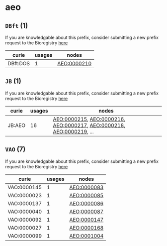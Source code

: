# aeo

## `DBft` (1)

If you are knowledgable about this prefix, consider submitting a new prefix
request to the Bioregistry [here](https://github.com/biopragmatics/bioregistry/issues/new?assignees=cthoyt&labels=New%2CPrefix&template=new-prefix.yml&title=%5BResource%5D%3A%20DBft)

| curie    |   usages | nodes                                                     |
|----------|----------|-----------------------------------------------------------|
| DBft:DOS |        1 | [AEO:0000210](http://purl.obolibrary.org/obo/AEO_0000210) |

## `JB` (1)

If you are knowledgable about this prefix, consider submitting a new prefix
request to the Bioregistry [here](https://github.com/biopragmatics/bioregistry/issues/new?assignees=cthoyt&labels=New%2CPrefix&template=new-prefix.yml&title=%5BResource%5D%3A%20JB)

| curie   |   usages | nodes                                                                                                                                                                                                                                                                                                      |
|---------|----------|------------------------------------------------------------------------------------------------------------------------------------------------------------------------------------------------------------------------------------------------------------------------------------------------------------|
| JB:AEO  |       16 | [AEO:0000215](http://purl.obolibrary.org/obo/AEO_0000215), [AEO:0000216](http://purl.obolibrary.org/obo/AEO_0000216), [AEO:0000217](http://purl.obolibrary.org/obo/AEO_0000217), [AEO:0000218](http://purl.obolibrary.org/obo/AEO_0000218), [AEO:0000219](http://purl.obolibrary.org/obo/AEO_0000219), ... |

## `VAO` (7)

If you are knowledgable about this prefix, consider submitting a new prefix
request to the Bioregistry [here](https://github.com/biopragmatics/bioregistry/issues/new?assignees=cthoyt&labels=New%2CPrefix&template=new-prefix.yml&title=%5BResource%5D%3A%20VAO)

| curie       |   usages | nodes                                                     |
|-------------|----------|-----------------------------------------------------------|
| VAO:0000145 |        1 | [AEO:0000083](http://purl.obolibrary.org/obo/AEO_0000083) |
| VAO:0000023 |        1 | [AEO:0000085](http://purl.obolibrary.org/obo/AEO_0000085) |
| VAO:0000137 |        1 | [AEO:0000086](http://purl.obolibrary.org/obo/AEO_0000086) |
| VAO:0000040 |        1 | [AEO:0000087](http://purl.obolibrary.org/obo/AEO_0000087) |
| VAO:0000092 |        1 | [AEO:0000147](http://purl.obolibrary.org/obo/AEO_0000147) |
| VAO:0000027 |        1 | [AEO:0000168](http://purl.obolibrary.org/obo/AEO_0000168) |
| VAO:0000099 |        1 | [AEO:0001004](http://purl.obolibrary.org/obo/AEO_0001004) |

